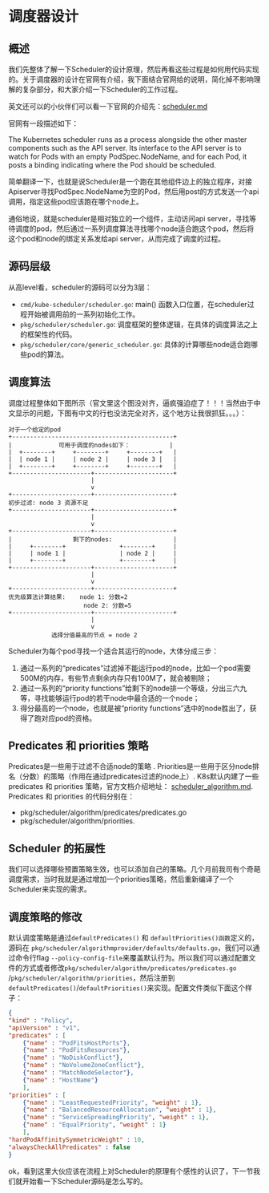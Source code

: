 # 调度器设计

<!-- toc -->

## 概述

我们先整体了解一下Scheduler的设计原理，然后再看这些过程是如何用代码实现的。关于调度器的设计在官网有介绍，我下面结合官网给的说明，简化掉不影响理解的复杂部分，和大家介绍一下Scheduler的工作过程。

英文还可以的小伙伴们可以看一下官网的介绍先：[scheduler.md](https://github.com/kubernetes/community/blob/master/contributors/devel/sig-scheduling/scheduler.md)

官网有一段描述如下：

The Kubernetes scheduler runs as a process alongside the other master components such as the API server. Its interface to the API server is to watch for Pods with an empty PodSpec.NodeName, and for each Pod, it posts a binding indicating where the Pod should be scheduled.

简单翻译一下，也就是说Scheduler是一个跑在其他组件边上的独立程序，对接Apiserver寻找PodSpec.NodeName为空的Pod，然后用post的方式发送一个api调用，指定这些pod应该跑在哪个node上。

通俗地说，就是scheduler是相对独立的一个组件，主动访问api server，寻找等待调度的pod，然后通过一系列调度算法寻找哪个node适合跑这个pod，然后将这个pod和node的绑定关系发给api server，从而完成了调度的过程。

## 源码层级

从高level看，scheduler的源码可以分为3层：

- `cmd/kube-scheduler/scheduler.go`: main() 函数入口位置，在scheduler过程开始被调用前的一系列初始化工作。
- `pkg/scheduler/scheduler.go`: 调度框架的整体逻辑，在具体的调度算法之上的框架性的代码。
- `pkg/scheduler/core/generic_scheduler.go`: 具体的计算哪些node适合跑哪些pod的算法。

## 调度算法

调度过程整体如下图所示（官文里这个图没对齐，逼疯强迫症了！！！当然由于中文显示的问题，下图有中文的行也没法完全对齐，这个地方让我很抓狂。。。）：

```shell
对于一个给定的pod
+---------------------------------------------+
|             可用于调度的nodes如下：           |
|  +--------+     +--------+     +--------+   |
|  | node 1 |     | node 2 |     | node 3 |   |
|  +--------+     +--------+     +--------+   |
+----------------------+----------------------+
                       |
                       v
+----------------------+----------------------+
初步过滤: node 3 资源不足
+----------------------+----------------------+
                       |
                       v
+----------------------+----------------------+
|                 剩下的nodes:                 |
|     +--------+               +--------+     |
|     | node 1 |               | node 2 |     |
|     +--------+               +--------+     |
+----------------------+----------------------+
                       |
                       v
+----------------------+----------------------+
优先级算法计算结果:    node 1: 分数=2
                     node 2: 分数=5
+----------------------+----------------------+
                       |
                       v
            选择分值最高的节点 = node 2
```
Scheduler为每个pod寻找一个适合其运行的node，大体分成三步：

1. 通过一系列的“predicates”过滤掉不能运行pod的node，比如一个pod需要500M的内存，有些节点剩余内存只有100M了，就会被剔除；
2. 通过一系列的“priority functions”给剩下的node排一个等级，分出三六九等，寻找能够运行pod的若干node中最合适的一个node；
3. 得分最高的一个node，也就是被“priority functions”选中的node胜出了，获得了跑对应pod的资格。

## Predicates 和 priorities 策略

Predicates是一些用于过滤不合适node的策略 . Priorities是一些用于区分node排名（分数）的策略（作用在通过predicates过滤的node上）. K8s默认内建了一些predicates 和 priorities 策略，官方文档介绍地址： [scheduler_algorithm.md](https://github.com/kubernetes/community/blob/master/contributors/devel/sig-scheduling/scheduler_algorithm.md). Predicates 和 priorities 的代码分别在：

- pkg/scheduler/algorithm/predicates/predicates.go
- pkg/scheduler/algorithm/priorities.

## Scheduler 的拓展性

我们可以选择哪些预置策略生效，也可以添加自己的策略。几个月前我司有个奇葩调度需求，当时我就是通过增加一个priorities策略，然后重新编译了一个Scheduler来实现的需求。

## 调度策略的修改

默认调度策略是通过`defaultPredicates()` 和 `defaultPriorities()函数`定义的，源码在 `pkg/scheduler/algorithmprovider/defaults/defaults.go`，我们可以通过命令行flag `--policy-config-file`来覆盖默认行为。所以我们可以通过配置文件的方式或者修改`pkg/scheduler/algorithm/predicates/predicates.go` /`pkg/scheduler/algorithm/priorities`，然后注册到`defaultPredicates()`/`defaultPriorities()`来实现。配置文件类似下面这个样子：

```json
{
"kind" : "Policy",
"apiVersion" : "v1",
"predicates" : [
	{"name" : "PodFitsHostPorts"},
	{"name" : "PodFitsResources"},
	{"name" : "NoDiskConflict"},
	{"name" : "NoVolumeZoneConflict"},
	{"name" : "MatchNodeSelector"},
	{"name" : "HostName"}
	],
"priorities" : [
	{"name" : "LeastRequestedPriority", "weight" : 1},
	{"name" : "BalancedResourceAllocation", "weight" : 1},
	{"name" : "ServiceSpreadingPriority", "weight" : 1},
	{"name" : "EqualPriority", "weight" : 1}
	],
"hardPodAffinitySymmetricWeight" : 10,
"alwaysCheckAllPredicates" : false
}
```

ok，看到这里大伙应该在流程上对Scheduler的原理有个感性的认识了，下一节我们就开始看一下Scheduler源码是怎么写的。